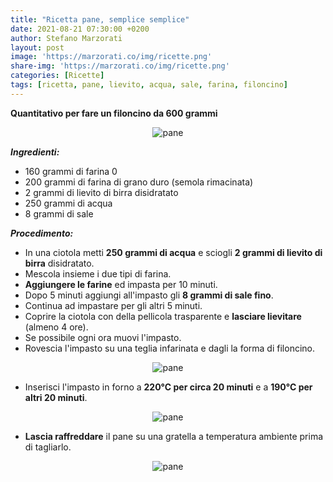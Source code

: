 ```yaml
---
title: "Ricetta pane, semplice semplice"
date: 2021-08-21 07:30:00 +0200
author: Stefano Marzorati
layout: post
image: 'https://marzorati.co/img/ricette.png'
share-img: 'https://marzorati.co/img/ricette.png'
categories: [Ricette]
tags: [ricetta, pane, lievito, acqua, sale, farina, filoncino]
---
```

**Quantitativo per fare un filoncino da 600 grammi**   

<center><img src="https://marzorati.co/img/post/pane_4.jpg" alt="pane"></center>  

***Ingredienti:***   

* 160 grammi di farina 0
* 200 grammi di farina di grano duro (semola rimacinata)
* 2 grammi di lievito di birra disidratato
* 250 grammi di acqua
* 8 grammi di sale

***Procedimento:***   

* In una ciotola metti **250 grammi di acqua** e sciogli **2 grammi di lievito di birra** disidratato.
* Mescola insieme i due tipi di farina.
* **Aggiungere le farine** ed impasta per 10 minuti.   
* Dopo 5 minuti aggiungi all'impasto gli **8 grammi di sale fino**.   
* Continua ad impastare per gli altri 5 minuti.
* Coprire la ciotola con della pellicola trasparente e **lasciare lievitare** (almeno 4 ore).  
* Se possibile ogni ora muovi l'impasto.
* Rovescia l'impasto su una teglia infarinata e dagli la forma di filoncino.   

<center><img src="https://marzorati.co/img/post/pane_1.jpg" alt="pane"></center>  

* Inserisci l'impasto in forno a **220°C per circa 20 minuti** e a **190°C per altri 20 minuti**.

<center><img src="https://marzorati.co/img/post/pane_2.jpg" alt="pane"></center>  

* **Lascia raffreddare** il pane su una gratella a temperatura ambiente prima di tagliarlo.  

<center><img src="https://marzorati.co/img/post/pane_3.jpg" alt="pane"></center>  